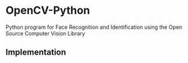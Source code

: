 # OpenCV-Python
Python program for Face Recognition and Identification using the Open Source Computer Vision Library



## Implementation

